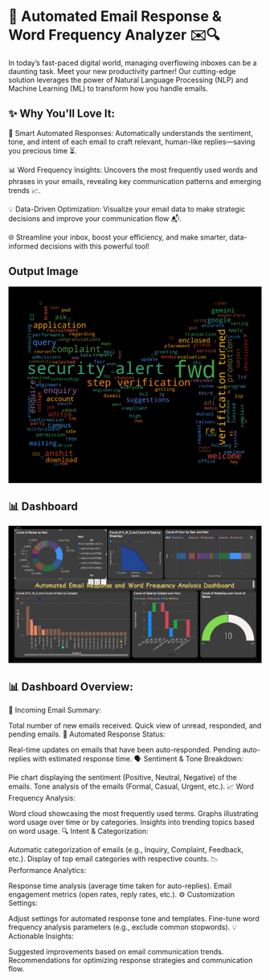 # 🌟 Automated Email Response & Word Frequency Analyzer ✉️🔍

In today’s fast-paced digital world, managing overflowing inboxes can be a daunting task. Meet your new productivity partner! Our cutting-edge solution leverages the power of Natural Language Processing (NLP) and Machine Learning (ML) to transform how you handle emails.

## ✨ Why You'll Love It:

🤖 Smart Automated Responses: Automatically understands the sentiment, tone, and intent of each email to craft relevant, human-like replies—saving you precious time ⏳.

📊 Word Frequency Insights: Uncovers the most frequently used words and phrases in your emails, revealing key communication patterns and emerging trends 📈. 

💡 Data-Driven Optimization: Visualize your email data to make strategic decisions and improve your communication flow 📬.

🌐 Streamline your inbox, boost your efficiency, and make smarter, data-informed decisions with this powerful tool!

## Output Image

![image](https://github.com/anshitN/-Automated-Email-Response-and-Word-Frequency-Analyser-/blob/main/Word%20Frequency%20Image.png?raw=true)

## 📊 Dashboard

![Dashboard](https://github.com/anshitN/-Automated-Email-Response-and-Word-Frequency-Analyser-/blob/main/Dashboard.png?raw=true)

## 📊 Dashboard Overview:
📧 Incoming Email Summary:

Total number of new emails received.
Quick view of unread, responded, and pending emails.
🤖 Automated Response Status:

Real-time updates on emails that have been auto-responded.
Pending auto-replies with estimated response time.
🗣️ Sentiment & Tone Breakdown:

Pie chart displaying the sentiment (Positive, Neutral, Negative) of the emails.
Tone analysis of the emails (Formal, Casual, Urgent, etc.).
📈 Word Frequency Analysis:

Word cloud showcasing the most frequently used terms.
Graphs illustrating word usage over time or by categories.
Insights into trending topics based on word usage.
🔍 Intent & Categorization:

Automatic categorization of emails (e.g., Inquiry, Complaint, Feedback, etc.).
Display of top email categories with respective counts.
📉 Performance Analytics:

Response time analysis (average time taken for auto-replies).
Email engagement metrics (open rates, reply rates, etc.).
⚙️ Customization Settings:

Adjust settings for automated response tone and templates.
Fine-tune word frequency analysis parameters (e.g., exclude common stopwords).
💡 Actionable Insights:

Suggested improvements based on email communication trends.
Recommendations for optimizing response strategies and communication flow.
